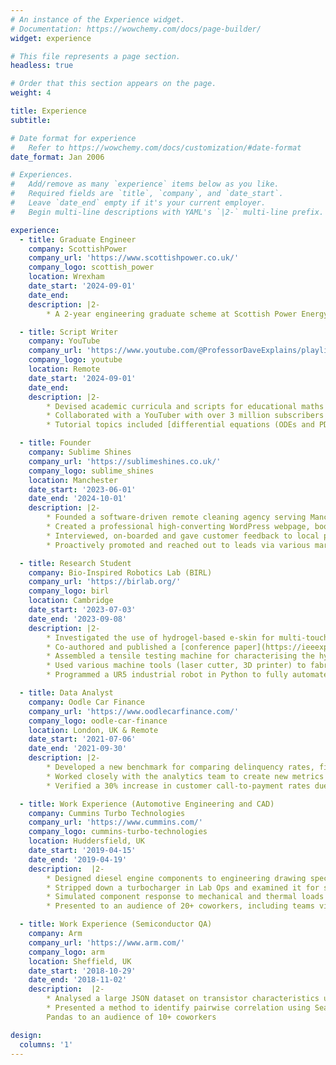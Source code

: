 ```yaml
---
# An instance of the Experience widget.
# Documentation: https://wowchemy.com/docs/page-builder/
widget: experience

# This file represents a page section.
headless: true

# Order that this section appears on the page.
weight: 4

title: Experience
subtitle:

# Date format for experience
#   Refer to https://wowchemy.com/docs/customization/#date-format
date_format: Jan 2006

# Experiences.
#   Add/remove as many `experience` items below as you like.
#   Required fields are `title`, `company`, and `date_start`.
#   Leave `date_end` empty if it's your current employer.
#   Begin multi-line descriptions with YAML's `|2-` multi-line prefix.

experience:
  - title: Graduate Engineer
    company: ScottishPower
    company_url: 'https://www.scottishpower.co.uk/'
    company_logo: scottish_power
    location: Wrexham
    date_start: '2024-09-01'
    date_end: 
    description: |2-
        * A 2-year engineering graduate scheme at Scottish Power Energy Networks (SPEN), rotating through various roles and projects, including I&C and SCADA systems in the 132 kV transmission network.

  - title: Script Writer
    company: YouTube
    company_url: 'https://www.youtube.com/@ProfessorDaveExplains/playlists'
    company_logo: youtube
    location: Remote
    date_start: '2024-09-01'
    date_end:
    description: |2-
        * Devised academic curricula and scripts for educational maths and engineering tutorial videos on YouTube.
        * Collaborated with a YouTuber with over 3 million subscribers ([Professor Dave Explains](https://www.youtube.com/@ProfessorDaveExplains)), who animated, voiced and published the videos.
        * Tutorial topics included [differential equations (ODEs and PDEs)](https://www.youtube.com/playlist?list=PLybg94GvOJ9FwwFOmp8sGTHZRiTWPYSs1) and four branches of engineering (electrical, mechanical, chemical, structural: in progress), for a total of ~100 videos at ~10 minutes each.

  - title: Founder
    company: Sublime Shines
    company_url: 'https://sublimeshines.co.uk/'
    company_logo: sublime_shines
    location: Manchester
    date_start: '2023-06-01'
    date_end: '2024-10-01'
    description: |2-
        * Founded a software-driven remote cleaning agency serving Manchester as a limited company
        * Created a professional high-converting WordPress webpage, booking form and VoIP phone line with IVR
        * Interviewed, on-boarded and gave customer feedback to local professional cleaners
        * Proactively promoted and reached out to leads via various marketing channels (social media, local news)

  - title: Research Student
    company: Bio-Inspired Robotics Lab (BIRL)
    company_url: 'https://birlab.org/'
    company_logo: birl
    location: Cambridge
    date_start: '2023-07-03'
    date_end: '2023-09-08'
    description: |2-
        * Investigated the use of hydrogel-based e-skin for multi-touch sensors via electrical impedance tomography (EIT) and neural networks
        * Co-authored and published a [conference paper](https://ieeexplore.ieee.org/document/10521955) to IEEE RoboSoft and responded to peer review
        * Assembled a tensile testing machine for characterising the hydrogel's viscoelastic properties
        * Used various machine tools (laser cutter, 3D printer) to fabricate the microcontroller-driven robot end effector and synthesised the gelatin-glycerol-carbon black sensorised e-skin.
        * Programmed a UR5 industrial robot in Python to fully automate the data collection pipeline, obtaining a real dataset for pressing of the e-skin, and designed neural nets to predict touch position based on the EIT data with up to 90% accuracy.

  - title: Data Analyst
    company: Oodle Car Finance
    company_url: 'https://www.oodlecarfinance.com/'
    company_logo: oodle-car-finance
    location: London, UK & Remote
    date_start: '2021-07-06'
    date_end: '2021-09-30'
    description: |2-
        * Developed a new benchmark for comparing delinquency rates, fit to a variety of customer risk indicators
        * Worked closely with the analytics team to create new metrics for predicting arrears deterioration from live Salesforce databases with Looker, SQL and Excel, including use of VBA and Python for utility scripting and automation
        * Verified a 30% increase in customer call-to-payment rates due to the adoption of a new IVR telephony system

  - title: Work Experience (Automotive Engineering and CAD)
    company: Cummins Turbo Technologies
    company_url: 'https://www.cummins.com/'
    company_logo: cummins-turbo-technologies
    location: Huddersfield, UK
    date_start: '2019-04-15'
    date_end: '2019-04-19'
    description:  |2-
        * Designed diesel engine components to engineering drawing specifications with Creo
        * Stripped down a turbocharger in Lab Ops and examined it for surface defects using an X-ray diffractometer
        * Simulated component response to mechanical and thermal loads
        * Presented to an audience of 20+ coworkers, including teams via conference call in India and China

  - title: Work Experience (Semiconductor QA)
    company: Arm
    company_url: 'https://www.arm.com/'
    company_logo: arm
    location: Sheffield, UK
    date_start: '2018-10-29'
    date_end: '2018-11-02'
    description:  |2-
        * Analysed a large JSON dataset on transistor characteristics using Python in the Spyder IDE to identify trends in performance
        * Presented a method to identify pairwise correlation using Seaborn, NumPy and
        Pandas to an audience of 10+ coworkers

design:
  columns: '1'
---
```

